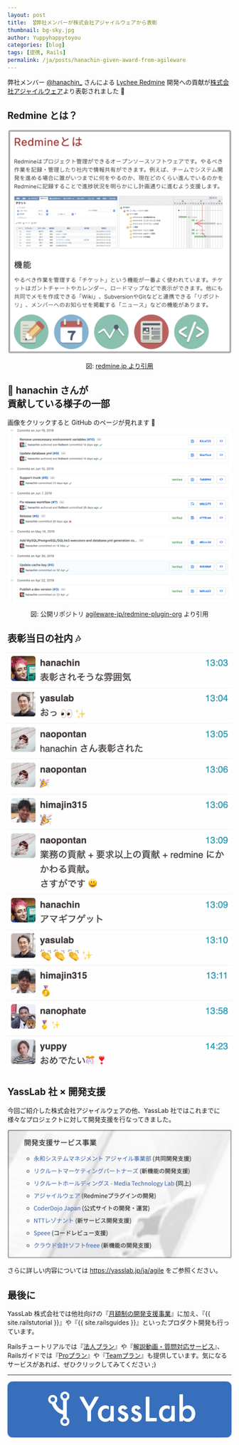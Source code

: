 ```yaml
---
layout: post
title:  🎖弊社メンバーが株式会社アジャイルウェアから表彰
thumbnail: bg-sky.jpg
author: Yuppyhappytoyou
categories: [blog]
tags: [提携, Rails]
permalink: /ja/posts/hanachin-given-award-from-agileware
---
```


弊社メンバー [@hanachin_](https://twitter.com/hanachin_) さんによる [Lychee Redmine](https://lychee-redmine.jp/) 開発への貢献が[株式会社アジャイルウェア](https://agileware.jp/)より表彰されました 🎉

## Redmine とは？
![Redmine](/img/posts/whats-redmine.png)
<div align='center'>
  図: <a href="http://redmine.jp/overview/">redmine.jp より引用</a>
</div>

## 🔧 hanachin さんが<br>貢献している様子の一部

画像をクリックすると GitHub のページが見れます 👀
[![hanachin_commit](/img/posts/redmine-plugin-org.png)](https://github.com/agileware-jp/redmine-plugin-orb/commits/master)
<div align='center'>
  図: 公開リポジトリ <a href="http://redmine.jp/overview/">agileware-jp/redmine-plugin-org</a> より引用
</div>


## 表彰当日の社内 🎶

![表彰時社内チャット](/img/posts/inside-yasslab-for-award.png)

## YassLab 社 × 開発支援

今回ご紹介した株式会社アジャイルウェアの他、YassLab 社ではこれまでに様々なプロジェクトに対して開発支援を行なってきました。

[![開発支援サービス事業](/img/posts/ss-agile-service.png)](https://yasslab.jp/ja/agile)

さらに詳しい内容については <a href="https://yasslab.jp/ja/agile">https://yasslab.jp/ja/agile</a> をご参照ください。

## 最後に

YassLab 株式会社では他社向けの『[月額制の開発支援事業](/ja/agile)』に加え、『{{ site.railstutorial }}』や『{{ site.railsguides }}』といったプロダクト開発も行っています。

Railsチュートリアルでは『[法人プラン](https://railstutorial.jp/business)』や『[解説動画・質問対応サービス](https://railstutorial.jp/#service)』、Railsガイドでは『[Proプラン](https://railsguides.jp/pro)』や『[Teamプラン](https://railsguides.jp/team)』も提供しています。気になるサービスがあれば、ぜひクリックしてみてください ;)

-----

[![YassLab Inc.](/img/logos/800x200.png)](/)


